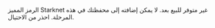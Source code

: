 الرمز المميز Starknet غير متوفر للبيع بعد. لا يمكن إضافته إلى محفظتك في هذه المرحلة. احذر من الاحتيال.